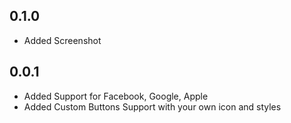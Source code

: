 ## 0.1.0

* Added Screenshot 

## 0.0.1

* Added Support for Facebook, Google, Apple
* Added Custom Buttons Support with your own icon and styles
